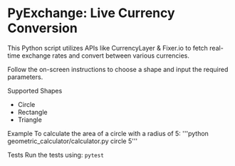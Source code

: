 # PyExchange: Live Currency Conversion

This Python script utilizes APIs like CurrencyLayer & Fixer.io to fetch real-time exchange rates and convert between various currencies.


Follow the on-screen instructions to choose a shape and input the required parameters.

Supported Shapes
- Circle
- Rectangle
- Triangle

Example
To calculate the area of a circle with a radius of 5:
'''python geometric_calculator/calculator.py circle 5'''

Tests
Run the tests using:
```pytest```
